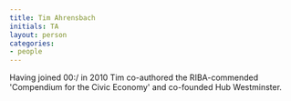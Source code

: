 ```yaml
---
title: Tim Ahrensbach
initials: TA
layout: person
categories:
- people
---
```


Having joined 00:/ in 2010 Tim co-authored the RIBA-commended 'Compendium for the Civic Economy' and co-founded Hub Westminster.